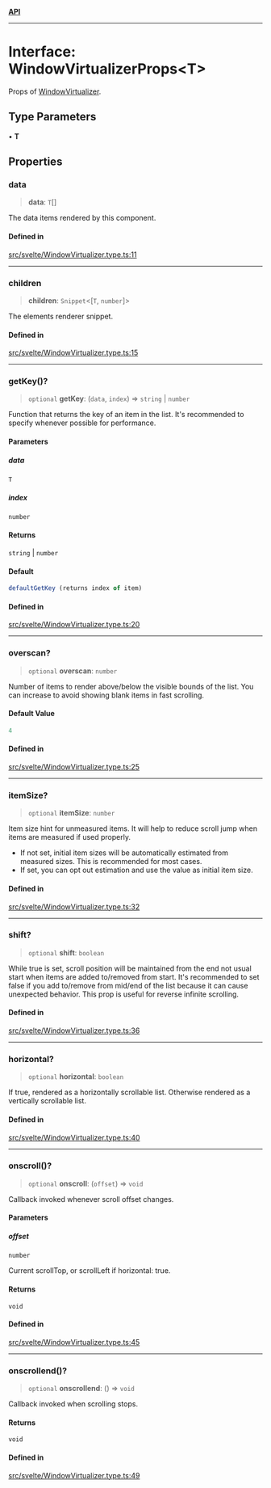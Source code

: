 [**API**](../../API.md)

***

# Interface: WindowVirtualizerProps\<T\>

Props of [WindowVirtualizer](../variables/VList.md).

## Type Parameters

• **T**

## Properties

### data

> **data**: `T`[]

The data items rendered by this component.

#### Defined in

[src/svelte/WindowVirtualizer.type.ts:11](https://github.com/inokawa/virtua/blob/35dfa1c6e2e6854ecd417abe6fb93c829e7500e4/src/svelte/WindowVirtualizer.type.ts#L11)

***

### children

> **children**: `Snippet`\<[`T`, `number`]\>

The elements renderer snippet.

#### Defined in

[src/svelte/WindowVirtualizer.type.ts:15](https://github.com/inokawa/virtua/blob/35dfa1c6e2e6854ecd417abe6fb93c829e7500e4/src/svelte/WindowVirtualizer.type.ts#L15)

***

### getKey()?

> `optional` **getKey**: (`data`, `index`) => `string` \| `number`

Function that returns the key of an item in the list. It's recommended to specify whenever possible for performance.

#### Parameters

##### data

`T`

##### index

`number`

#### Returns

`string` \| `number`

#### Default

```ts
defaultGetKey (returns index of item)
```

#### Defined in

[src/svelte/WindowVirtualizer.type.ts:20](https://github.com/inokawa/virtua/blob/35dfa1c6e2e6854ecd417abe6fb93c829e7500e4/src/svelte/WindowVirtualizer.type.ts#L20)

***

### overscan?

> `optional` **overscan**: `number`

Number of items to render above/below the visible bounds of the list. You can increase to avoid showing blank items in fast scrolling.

#### Default Value

```ts
4
```

#### Defined in

[src/svelte/WindowVirtualizer.type.ts:25](https://github.com/inokawa/virtua/blob/35dfa1c6e2e6854ecd417abe6fb93c829e7500e4/src/svelte/WindowVirtualizer.type.ts#L25)

***

### itemSize?

> `optional` **itemSize**: `number`

Item size hint for unmeasured items. It will help to reduce scroll jump when items are measured if used properly.

- If not set, initial item sizes will be automatically estimated from measured sizes. This is recommended for most cases.
- If set, you can opt out estimation and use the value as initial item size.

#### Defined in

[src/svelte/WindowVirtualizer.type.ts:32](https://github.com/inokawa/virtua/blob/35dfa1c6e2e6854ecd417abe6fb93c829e7500e4/src/svelte/WindowVirtualizer.type.ts#L32)

***

### shift?

> `optional` **shift**: `boolean`

While true is set, scroll position will be maintained from the end not usual start when items are added to/removed from start. It's recommended to set false if you add to/remove from mid/end of the list because it can cause unexpected behavior. This prop is useful for reverse infinite scrolling.

#### Defined in

[src/svelte/WindowVirtualizer.type.ts:36](https://github.com/inokawa/virtua/blob/35dfa1c6e2e6854ecd417abe6fb93c829e7500e4/src/svelte/WindowVirtualizer.type.ts#L36)

***

### horizontal?

> `optional` **horizontal**: `boolean`

If true, rendered as a horizontally scrollable list. Otherwise rendered as a vertically scrollable list.

#### Defined in

[src/svelte/WindowVirtualizer.type.ts:40](https://github.com/inokawa/virtua/blob/35dfa1c6e2e6854ecd417abe6fb93c829e7500e4/src/svelte/WindowVirtualizer.type.ts#L40)

***

### onscroll()?

> `optional` **onscroll**: (`offset`) => `void`

Callback invoked whenever scroll offset changes.

#### Parameters

##### offset

`number`

Current scrollTop, or scrollLeft if horizontal: true.

#### Returns

`void`

#### Defined in

[src/svelte/WindowVirtualizer.type.ts:45](https://github.com/inokawa/virtua/blob/35dfa1c6e2e6854ecd417abe6fb93c829e7500e4/src/svelte/WindowVirtualizer.type.ts#L45)

***

### onscrollend()?

> `optional` **onscrollend**: () => `void`

Callback invoked when scrolling stops.

#### Returns

`void`

#### Defined in

[src/svelte/WindowVirtualizer.type.ts:49](https://github.com/inokawa/virtua/blob/35dfa1c6e2e6854ecd417abe6fb93c829e7500e4/src/svelte/WindowVirtualizer.type.ts#L49)

